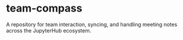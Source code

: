 # team-compass
A repository for team interaction, syncing, and handling meeting notes across the JupyterHub ecosystem.
